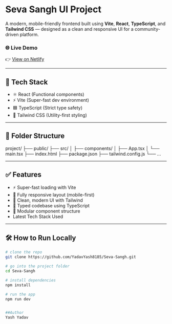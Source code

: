 # Seva Sangh UI Project

A modern, mobile-friendly frontend built using **Vite**, **React**, **TypeScript**, and **Tailwind CSS** — designed as a clean and responsive UI for a community-driven platform.

### 🌐 Live Demo
👉 [View on Netlify](https://admirable-centaur-77a73d.netlify.app)

---

## 🚀 Tech Stack

- ⚛️ React (Functional components)
- ⚡ Vite (Super-fast dev environment)
- 🟦 TypeScript (Strict type safety)
- 🎨 Tailwind CSS (Utility-first styling)

---

## 📁 Folder Structure

project/
├── public/
├── src/
│ ├── components/
│ ├── App.tsx
│ └── main.tsx
├── index.html
├── package.json
├── tailwind.config.js
└── ...


---

## ✅ Features

- ⚡ Super-fast loading with Vite
- 📱 Fully responsive layout (mobile-first)
- 🎨 Clean, modern UI with Tailwind
- 🔧 Typed codebase using TypeScript
- 🧱 Modular component structure
- Latest Tech Stack Used

---

## 🛠️ How to Run Locally

```bash
# clone the repo
git clone https://github.com/YadavYash8185/Seva-Sangh.git

# go into the project folder
cd Seva-Sangh

# install dependencies
npm install

# run the app
npm run dev


##Author
Yash Yadav

